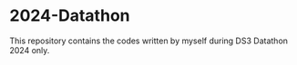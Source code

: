 # 2024-Datathon

This repository contains the codes written by myself during DS3 Datathon 2024 only. 

